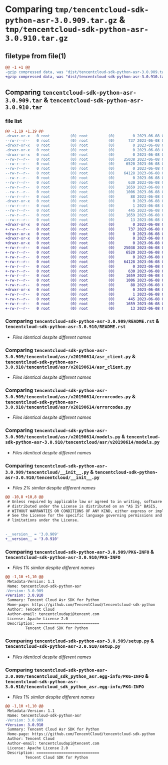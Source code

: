 # Comparing `tmp/tencentcloud-sdk-python-asr-3.0.909.tar.gz` & `tmp/tencentcloud-sdk-python-asr-3.0.910.tar.gz`

## filetype from file(1)

```diff
@@ -1 +1 @@
-gzip compressed data, was "dist/tencentcloud-sdk-python-asr-3.0.909.tar", last modified: Thu Jun  8 00:17:13 2023, max compression
+gzip compressed data, was "dist/tencentcloud-sdk-python-asr-3.0.910.tar", last modified: Thu Jun  8 09:02:18 2023, max compression
```

## Comparing `tencentcloud-sdk-python-asr-3.0.909.tar` & `tencentcloud-sdk-python-asr-3.0.910.tar`

### file list

```diff
@@ -1,19 +1,19 @@
-drwxr-xr-x   0 root         (0) root         (0)        0 2023-06-08 00:17:13.000000 tencentcloud-sdk-python-asr-3.0.909/
--rw-r--r--   0 root         (0) root         (0)      737 2023-06-08 00:17:12.000000 tencentcloud-sdk-python-asr-3.0.909/README.rst
-drwxr-xr-x   0 root         (0) root         (0)        0 2023-06-08 00:17:13.000000 tencentcloud-sdk-python-asr-3.0.909/tencentcloud/
-drwxr-xr-x   0 root         (0) root         (0)        0 2023-06-08 00:17:13.000000 tencentcloud-sdk-python-asr-3.0.909/tencentcloud/asr/
-drwxr-xr-x   0 root         (0) root         (0)        0 2023-06-08 00:17:13.000000 tencentcloud-sdk-python-asr-3.0.909/tencentcloud/asr/v20190614/
--rw-r--r--   0 root         (0) root         (0)    25038 2023-06-08 00:17:12.000000 tencentcloud-sdk-python-asr-3.0.909/tencentcloud/asr/v20190614/asr_client.py
--rw-r--r--   0 root         (0) root         (0)     6520 2023-06-08 00:17:12.000000 tencentcloud-sdk-python-asr-3.0.909/tencentcloud/asr/v20190614/errorcodes.py
--rw-r--r--   0 root         (0) root         (0)        0 2023-06-08 00:17:12.000000 tencentcloud-sdk-python-asr-3.0.909/tencentcloud/asr/v20190614/__init__.py
--rw-r--r--   0 root         (0) root         (0)    64128 2023-06-08 00:17:12.000000 tencentcloud-sdk-python-asr-3.0.909/tencentcloud/asr/v20190614/models.py
--rw-r--r--   0 root         (0) root         (0)        0 2023-06-08 00:17:12.000000 tencentcloud-sdk-python-asr-3.0.909/tencentcloud/asr/__init__.py
--rw-r--r--   0 root         (0) root         (0)      630 2023-06-08 00:17:12.000000 tencentcloud-sdk-python-asr-3.0.909/tencentcloud/__init__.py
--rw-r--r--   0 root         (0) root         (0)     1659 2023-06-08 00:17:13.000000 tencentcloud-sdk-python-asr-3.0.909/PKG-INFO
--rw-r--r--   0 root         (0) root         (0)     1006 2023-06-08 00:17:12.000000 tencentcloud-sdk-python-asr-3.0.909/setup.py
--rw-r--r--   0 root         (0) root         (0)       88 2023-06-08 00:17:13.000000 tencentcloud-sdk-python-asr-3.0.909/setup.cfg
-drwxr-xr-x   0 root         (0) root         (0)        0 2023-06-08 00:17:13.000000 tencentcloud-sdk-python-asr-3.0.909/tencentcloud_sdk_python_asr.egg-info/
--rw-r--r--   0 root         (0) root         (0)        1 2023-06-08 00:17:13.000000 tencentcloud-sdk-python-asr-3.0.909/tencentcloud_sdk_python_asr.egg-info/dependency_links.txt
--rw-r--r--   0 root         (0) root         (0)      445 2023-06-08 00:17:13.000000 tencentcloud-sdk-python-asr-3.0.909/tencentcloud_sdk_python_asr.egg-info/SOURCES.txt
--rw-r--r--   0 root         (0) root         (0)     1659 2023-06-08 00:17:13.000000 tencentcloud-sdk-python-asr-3.0.909/tencentcloud_sdk_python_asr.egg-info/PKG-INFO
--rw-r--r--   0 root         (0) root         (0)       13 2023-06-08 00:17:13.000000 tencentcloud-sdk-python-asr-3.0.909/tencentcloud_sdk_python_asr.egg-info/top_level.txt
+drwxr-xr-x   0 root         (0) root         (0)        0 2023-06-08 09:02:18.000000 tencentcloud-sdk-python-asr-3.0.910/
+-rw-r--r--   0 root         (0) root         (0)      737 2023-06-08 09:02:18.000000 tencentcloud-sdk-python-asr-3.0.910/README.rst
+drwxr-xr-x   0 root         (0) root         (0)        0 2023-06-08 09:02:18.000000 tencentcloud-sdk-python-asr-3.0.910/tencentcloud/
+drwxr-xr-x   0 root         (0) root         (0)        0 2023-06-08 09:02:18.000000 tencentcloud-sdk-python-asr-3.0.910/tencentcloud/asr/
+drwxr-xr-x   0 root         (0) root         (0)        0 2023-06-08 09:02:18.000000 tencentcloud-sdk-python-asr-3.0.910/tencentcloud/asr/v20190614/
+-rw-r--r--   0 root         (0) root         (0)    25038 2023-06-08 09:02:18.000000 tencentcloud-sdk-python-asr-3.0.910/tencentcloud/asr/v20190614/asr_client.py
+-rw-r--r--   0 root         (0) root         (0)     6520 2023-06-08 09:02:18.000000 tencentcloud-sdk-python-asr-3.0.910/tencentcloud/asr/v20190614/errorcodes.py
+-rw-r--r--   0 root         (0) root         (0)        0 2023-06-08 09:02:18.000000 tencentcloud-sdk-python-asr-3.0.910/tencentcloud/asr/v20190614/__init__.py
+-rw-r--r--   0 root         (0) root         (0)    64128 2023-06-08 09:02:18.000000 tencentcloud-sdk-python-asr-3.0.910/tencentcloud/asr/v20190614/models.py
+-rw-r--r--   0 root         (0) root         (0)        0 2023-06-08 09:02:18.000000 tencentcloud-sdk-python-asr-3.0.910/tencentcloud/asr/__init__.py
+-rw-r--r--   0 root         (0) root         (0)      630 2023-06-08 09:02:18.000000 tencentcloud-sdk-python-asr-3.0.910/tencentcloud/__init__.py
+-rw-r--r--   0 root         (0) root         (0)     1659 2023-06-08 09:02:18.000000 tencentcloud-sdk-python-asr-3.0.910/PKG-INFO
+-rw-r--r--   0 root         (0) root         (0)     1006 2023-06-08 09:02:18.000000 tencentcloud-sdk-python-asr-3.0.910/setup.py
+-rw-r--r--   0 root         (0) root         (0)       88 2023-06-08 09:02:18.000000 tencentcloud-sdk-python-asr-3.0.910/setup.cfg
+drwxr-xr-x   0 root         (0) root         (0)        0 2023-06-08 09:02:18.000000 tencentcloud-sdk-python-asr-3.0.910/tencentcloud_sdk_python_asr.egg-info/
+-rw-r--r--   0 root         (0) root         (0)        1 2023-06-08 09:02:18.000000 tencentcloud-sdk-python-asr-3.0.910/tencentcloud_sdk_python_asr.egg-info/dependency_links.txt
+-rw-r--r--   0 root         (0) root         (0)      445 2023-06-08 09:02:18.000000 tencentcloud-sdk-python-asr-3.0.910/tencentcloud_sdk_python_asr.egg-info/SOURCES.txt
+-rw-r--r--   0 root         (0) root         (0)     1659 2023-06-08 09:02:18.000000 tencentcloud-sdk-python-asr-3.0.910/tencentcloud_sdk_python_asr.egg-info/PKG-INFO
+-rw-r--r--   0 root         (0) root         (0)       13 2023-06-08 09:02:18.000000 tencentcloud-sdk-python-asr-3.0.910/tencentcloud_sdk_python_asr.egg-info/top_level.txt
```

### Comparing `tencentcloud-sdk-python-asr-3.0.909/README.rst` & `tencentcloud-sdk-python-asr-3.0.910/README.rst`

 * *Files identical despite different names*

### Comparing `tencentcloud-sdk-python-asr-3.0.909/tencentcloud/asr/v20190614/asr_client.py` & `tencentcloud-sdk-python-asr-3.0.910/tencentcloud/asr/v20190614/asr_client.py`

 * *Files identical despite different names*

### Comparing `tencentcloud-sdk-python-asr-3.0.909/tencentcloud/asr/v20190614/errorcodes.py` & `tencentcloud-sdk-python-asr-3.0.910/tencentcloud/asr/v20190614/errorcodes.py`

 * *Files identical despite different names*

### Comparing `tencentcloud-sdk-python-asr-3.0.909/tencentcloud/asr/v20190614/models.py` & `tencentcloud-sdk-python-asr-3.0.910/tencentcloud/asr/v20190614/models.py`

 * *Files identical despite different names*

### Comparing `tencentcloud-sdk-python-asr-3.0.909/tencentcloud/__init__.py` & `tencentcloud-sdk-python-asr-3.0.910/tencentcloud/__init__.py`

 * *Files 2% similar despite different names*

```diff
@@ -10,8 +10,8 @@
 # Unless required by applicable law or agreed to in writing, software
 # distributed under the License is distributed on an "AS IS" BASIS,
 # WITHOUT WARRANTIES OR CONDITIONS OF ANY KIND, either express or implied.
 # See the License for the specific language governing permissions and
 # limitations under the License.
 
 
-__version__ = '3.0.909'
+__version__ = '3.0.910'
```

### Comparing `tencentcloud-sdk-python-asr-3.0.909/PKG-INFO` & `tencentcloud-sdk-python-asr-3.0.910/PKG-INFO`

 * *Files 1% similar despite different names*

```diff
@@ -1,10 +1,10 @@
 Metadata-Version: 1.1
 Name: tencentcloud-sdk-python-asr
-Version: 3.0.909
+Version: 3.0.910
 Summary: Tencent Cloud Asr SDK for Python
 Home-page: https://github.com/TencentCloud/tencentcloud-sdk-python
 Author: Tencent Cloud
 Author-email: tencentcloudapi@tencent.com
 License: Apache License 2.0
 Description: ============================
         Tencent Cloud SDK for Python
```

### Comparing `tencentcloud-sdk-python-asr-3.0.909/setup.py` & `tencentcloud-sdk-python-asr-3.0.910/setup.py`

 * *Files identical despite different names*

### Comparing `tencentcloud-sdk-python-asr-3.0.909/tencentcloud_sdk_python_asr.egg-info/PKG-INFO` & `tencentcloud-sdk-python-asr-3.0.910/tencentcloud_sdk_python_asr.egg-info/PKG-INFO`

 * *Files 1% similar despite different names*

```diff
@@ -1,10 +1,10 @@
 Metadata-Version: 1.1
 Name: tencentcloud-sdk-python-asr
-Version: 3.0.909
+Version: 3.0.910
 Summary: Tencent Cloud Asr SDK for Python
 Home-page: https://github.com/TencentCloud/tencentcloud-sdk-python
 Author: Tencent Cloud
 Author-email: tencentcloudapi@tencent.com
 License: Apache License 2.0
 Description: ============================
         Tencent Cloud SDK for Python
```

